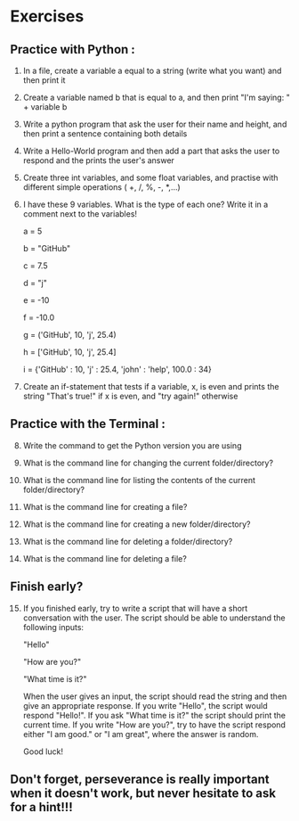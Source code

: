 # Exercises

## Practice with Python :

1) In a file, create a variable a equal to a string (write what you want) and then print it

2) Create a variable named b that is equal to a, and then print "I'm saying: " + variable b

3) Write a python program that ask the user for their name and height, and then print a sentence containing both details

4) Write a Hello-World program and then add a part that asks the user to respond and the prints the user's answer

5) Create three int variables, and some float variables, and practise with different simple operations ( +, /, %, -, *,...)

6) I have these 9 variables. What is the type of each one? Write it in a comment next to the variables!

    a = 5

    b = "GitHub"
    
    c = 7.5
    
    d = "j"
    
    e = -10
    
    f = -10.0
    
    g = ('GitHub', 10, 'j', 25.4)
    
    h = ['GitHub', 10, 'j', 25.4]
    
    i = {'GitHub' : 10, 'j' : 25.4, 'john' : 'help', 100.0 : 34}

7) Create an if-statement that tests if a variable, x, is even and prints the string "That's true!" if x is even, and "try again!" otherwise 

## Practice with the Terminal : 

8) Write the command to get the Python version you are using

9) What is the command line for changing the current folder/directory?

10) What is the command line for listing the contents of the current folder/directory?

11) What is the command line for creating a file?

12) What is the command line for creating a new folder/directory?

13) What is the command line for deleting a folder/directory?

14) What is the command line for deleting a file?

## Finish early?

15) If you finished early, try to write a script that will have a short conversation with the user. The script should be able to understand the following inputs:

    "Hello"

    "How are you?"

    "What time is it?"

    When the user gives an input, the script should read the string and then give an appropriate response. If you write         "Hello", the script would respond "Hello!". If you ask "What time is it?" the script should print the current time. If       you write "How are you?", try to have the script respond either "I am good." or "I am great", where the answer is           random. 

    Good luck!
    
## Don't forget, perseverance is really important when it doesn't work, but never hesitate to ask for a hint!!! 
